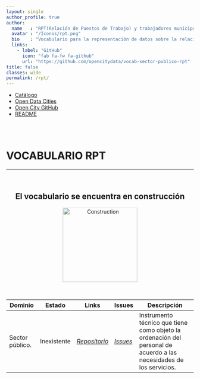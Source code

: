 ```yaml
---
layout: single
author_profile: true 
author:
  name   : "RPT(Relación de Puestos de Trabajo) y trabajadores municipales"
  avatar : "/Iconos/rpt.png"
  bio    : "Vocabulario para la representación de datos sobre la relación de puestos de trabajos y trabajadores municipales."
  links:
    - label: "GitHub"
      icon: "fab fa-fw fa-github"
      url: "https://github.com/opencitydata/vocab-sector-publico-rpt"
title: false
classes: wide
permalink: /rpt/
---
```

<head>
<link href="/FEMPTFG/stylesheet.css" rel="stylesheet"/>
  
  <nav class="style-4">
<ul class="menu-4">
	<li class="current"><a href="https://fempcatalogo.github.io/FEMPTFG/" data-hover="Catálogo">Catálogo</a></li>
	<li class="left"><a href="http://vocab.linkeddata.es/datosabiertos/" data-hover="Open Data Cities">Open Data Cities</a></li>
	<li class="left"><a href="https://github.com/opencitydata/" data-hover="Open City GitHub">Open City GitHub</a></li>
	<li class="left"><a href="https://github.com/opencitydata/vocab-sector-publico-rpt/blob/main/README.md" data-hover="README">README</a></li>
</ul>
	</nav>
	<br><br>
  
</head>
<div id="bodyid">
<link href="/FEMPTFG/stylesheet.css" rel="stylesheet"/>

<h1> VOCABULARIO RPT </h1>
</div>
  
---

&nbsp;
 
<h2 float="right" align="center"> El vocabulario se encuentra en construcción </h2>

<p float="right" align="center">   
<img src="/FEMPTFG/Iconos/constrA.png" alt="Construction" width="200"/>
</p>

&nbsp; &nbsp;
  
  
|Dominio |  Estado  |   Links   |   Issues   |   Descripción   | 
| -------- | -------- | --------- | ---------- | --------------- |
|  Sector público. |  Inexistente  |  *[Repositorio](https://github.com/opencitydata/vocab-sector-publico-rpt)*  | *[Issues](https://github.com/opencitydata/vocab-sector-publico-rpt/issues)*  |  Instrumento técnico que tiene como objeto la ordenación del personal de acuerdo a las necesidades de los servicios.    |   
 
  

 
&nbsp;

